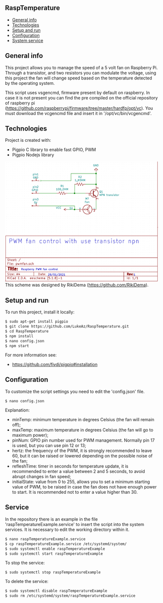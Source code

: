 ## RaspTemperature
* [General info](#general-info)
* [Technologies](#technologies)
* [Setup and run](#setup-and-run)
* [Configuration](#configuration)
* [System service](#service)

## General info
This project allows you to manage the speed of a 5 volt fan on Raspberry Pi.
Through a transistor, and two resistors you can modulate the voltage, using this project the fan will change speed based on the temperature detected by the operating system.

This script uses vsgencmd, firmware present by default on raspberry. In case it is not present you can find the pre compiled on the official repository of raspberry pi (https://github.com/raspberrypi/firmware/tree/master/hardfp/opt/vc).
You must download the vcgencmd file and insert it in '/opt/vc/bin/vcgencmd'.

## Technologies
Project is created with:
* Pigpio C library to enable fast GPIO, PWM
* Pigpio Nodejs library

![PWM Scheme](https://github.com/LukeAz/RaspTemperature/blob/main/img/scheme.png)
This scheme was designed by RikiDema (https://github.com/RikiDema).
	
## Setup and run
To run this project, install it locally:

```
$ sudo apt-get install pigpio
$ git clone https://github.com/LukeAz/RaspTemperature.git
$ cd RaspTemperature
$ npm install
$ nano config.json
$ npm start
```
For more information see: 
* https://github.com/fivdi/pigpio#installation

## Configuration
To customize the script settings you need to edit the 'config.json' file.

```
$ nano config.json
```

Explanation:
* minTemp: minimum temperature in degrees Celsius (the fan will remain off);
* maxTemp: maximum temperature in degrees Celsius (the fan will go to maximum power);
* pinNum: GPIO pin number used for PWM management. Normally pin 17 is used, but you can use pin 12 or 13;
* hertz: the frequency of the PWM, it is strongly recommended to leave 60, but it can be raised or lowered depending on the possible noise of the fan;
* refleshTime: timer in seconds for temperature update, it is recommended to enter a value between 2 and 5 seconds, to avoid abrupt changes in fan speed;
* initialState: value from 0 to 255, allows you to set a minimum starting value of PWM, to be raised in case the fan does not have enough power to start. It is recommended not to enter a value higher than 30.

## Service
In the repository there is an example in the file 'raspTemperatureExample.service' to insert the script into the system services.
It is necessary to edit the working directory within it.

```
$ nano raspTemperatureExample.service
$ cp raspTemperatureExample.service /etc/systemd/system/
$ sudo systemctl enable raspTemperatureExample
$ sudo systemctl start raspTemperatureExample
```
To stop the service:
```
$ sudo systemctl stop raspTemperatureExample
```
To delete the service:
```
$ sudo systemctl disable raspTemperatureExample
$ sudo rm /etc/systemd/system/raspTemperatureExample.service
```
